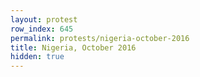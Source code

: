 ```yaml
---
layout: protest
row_index: 645
permalink: protests/nigeria-october-2016
title: Nigeria, October 2016
hidden: true
---
```

